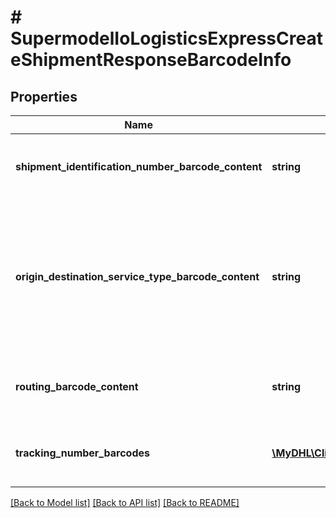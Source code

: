 # # SupermodelIoLogisticsExpressCreateShipmentResponseBarcodeInfo

## Properties

Name | Type | Description | Notes
------------ | ------------- | ------------- | -------------
**shipment_identification_number_barcode_content** | **string** | Barcode base64 encoded airwaybill number | [optional]
**origin_destination_service_type_barcode_content** | **string** | Barcode base64 image of origin service area code, destination service area code and global product code | [optional]
**routing_barcode_content** | **string** | Barcode base64 image of DHL routing code | [optional]
**tracking_number_barcodes** | [**\MyDHL\Client\Model\SupermodelIoLogisticsExpressCreateShipmentResponseBarcodeInfoTrackingNumberBarcodesInner[]**](SupermodelIoLogisticsExpressCreateShipmentResponseBarcodeInfoTrackingNumberBarcodesInner.md) | Here you can find barcode details for each piece | [optional]

[[Back to Model list]](../../README.md#models) [[Back to API list]](../../README.md#endpoints) [[Back to README]](../../README.md)
